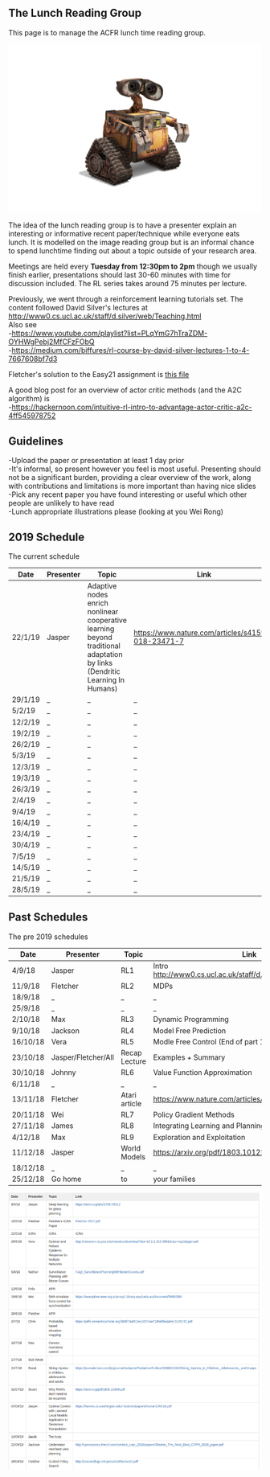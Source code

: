## The Lunch Reading Group

This page is to manage the ACFR lunch time reading group. 

![Image](walle.jpg)

The idea of the lunch reading group is to have a presenter explain an interesting or informative recent paper/technique while everyone eats lunch. It is modelled on the image reading group but is an informal chance to spend lunchtime finding out about a topic outside of your research area.

Meetings are held every **Tuesday from 12:30pm to 2pm** though we usually finish earlier, presentations should last 30-60 minutes with time for discussion included. The RL series takes around 75 minutes per lecture.

Previously, we went through a reinforcement learning tutorials set. The content followed David Silver's lectures at http://www0.cs.ucl.ac.uk/staff/d.silver/web/Teaching.html  
Also see  
-https://www.youtube.com/playlist?list=PLqYmG7hTraZDM-OYHWgPebj2MfCFzFObQ  
-https://medium.com/biffures/rl-course-by-david-silver-lectures-1-to-4-7667608bf7d3  

Fletcher's solution to the Easy21 assignment is [this file](easy21.py)

A good blog post for an overview of actor critic methods (and the A2C algorithm) is  
-https://hackernoon.com/intuitive-rl-intro-to-advantage-actor-critic-a2c-4ff545978752 

## Guidelines
-Upload the paper or presentation at least 1 day prior  
-It's informal, so present however you feel is most useful. Presenting should not be a significant burden, providing a clear overview of the work, along with contributions and limitations is more important than having nice slides  
-Pick any recent paper you have found interesting or useful which other people are unlikely to have read  
-Lunch appropriate illustrations please (looking at you Wei Rong)  

## 2019 Schedule
The current schedule

| Date  | Presenter | Topic | Link |
| ------------- | ------------- | ------------- | ------------- |
| 22/1/19 | Jasper | Adaptive nodes enrich nonlinear cooperative learning beyond traditional adaptation by links (Dendritic Learning In Humans) | https://www.nature.com/articles/s41598-018-23471-7 |
| 29/1/19 | _ | _ | _ |
| 5/2/19 | _ | _ | _ |
| 12/2/19 | _ | _ | _ |
| 19/2/19 | _ | _ | _ |
| 26/2/19 | _ | _ | _ |
| 5/3/19 | _ | _ | _ |
| 12/3/19 | _ | _ | _ |
| 19/3/19 | _ | _ | _ |
| 26/3/19 | _ | _ | _ |
| 2/4/19 | _ | _ | _ |
| 9/4/19 | _ | _ | _ |
| 16/4/19 | _ | _ | _ |
| 23/4/19 | _ | _ | _ |
| 30/4/19 | _ | _ | _ |
| 7/5/19 | _ | _ | _ |
| 14/5/19 | _ | _ | _ |
| 21/5/19 | _ | _ | _ |
| 28/5/19 | _ | _ | _ |

## Past Schedules
The pre 2019 schedules

| Date  | Presenter | Topic | Link |
| ------------- | ------------- | ------------- | ------------- |
| 4/9/18 | Jasper | RL1 | Intro http://www0.cs.ucl.ac.uk/staff/d.silver/web/Teaching.html |
| 11/9/18 | Fletcher | RL2 | MDPs |
| 18/9/18 | _ | _ | _ |
| 25/9/18 | _ | _ | _ |
| 2/10/18 | Max | RL3 | Dynamic Programming |
| 9/10/18 | Jackson | RL4 | Model Free Prediction |
| 16/10/18 | Vera | RL5 | Modle Free Control (End of part 1, reassess schedule)| 
| 23/10/18 | Jasper/Fletcher/All | Recap Lecture | Examples + Summary |
| 30/10/18 | Johnny | RL6 | Value Function Approximation |
| 6/11/18 | _ | _ | _ |
| 13/11/18 | Fletcher | Atari article | https://www.nature.com/articles/nature14236.pdf |
| 20/11/18 | Wei | RL7 | Policy Gradient Methods |
| 27/11/18 | James | RL8 | Integrating Learning and Planning |
| 4/12/18 | Max | RL9 | Exploration and Exploitation |
| 11/12/18 | Jasper | World Models | https://arxiv.org/pdf/1803.10122.pdf |
| 18/12/18 | _ | _ | _ |
| 25/12/18 | Go home | to | your families |

![Image](old_schedule.png)
